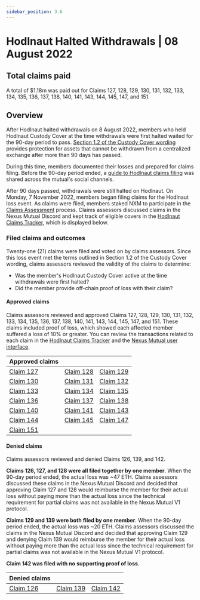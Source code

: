 ```yaml
---
sidebar_position: 3.6
---
```


# Hodlnaut Halted Withdrawals | 08 August 2022

## Total claims paid
A total of $1.18m was paid out for Claims 127, 128, 129, 130, 131, 132, 133, 134, 135, 136, 137, 138, 140, 141, 143, 144, 145, 147, and 151.

## Overview
After Hodlnaut halted withdrawals on 8 August 2022, members who held Hodlnaut Custody Cover at the time withdrawals were first halted waited for the 90-day period to pass. [Section 1.2 of the Custody Cover wording](https://nexusmutual.io/pages/CustodyCoverWordingv1.0.pdf) provides protection for assets that cannot be withdrawn from a centralized exchange after more than 90 days has passed. 

During this time, members documented their losses and prepared for claims filing. Before the 90-day period ended, a [guide to Hodlnaut claims filing](https://medium.com/nexus-mutual/how-hodlnaut-custody-cover-holders-can-prepare-for-claims-filing-17b8e169fc97) was shared across the mutual's social channels.

After 90 days passed, withdrawals were still halted on Hodlnaut. On Monday, 7 November 2022, members began filing claims for the Hodlnaut loss event. As claims were filed, members staked NXM to participate in the [Claims Assessment](/protocol/claims-assessment) process. Claims assessors discussed claims in the Nexus Mutual Discord and kept track of eligible covers in the [Hodlnaut Claims Tracker](https://docs.google.com/spreadsheets/d/1Yy7wasUHlAW8TSiu6GoqoN3ZEFdvWMYXDO-5x93BVKQ/edit?usp=sharing), which is displayed below.

### Filed claims and outcomes
Twenty-one (21) claims were filed and voted on by claims assessors. Since this loss event met the terms outlined in Section 1.2 of the Custody Cover wording, claims assessors reviewed the validity of the claims to determine:
* Was the member's Hodlnaut Custody Cover active at the time withdrawals were first halted?
* Did the member provide off-chain proof of loss with their claim?

#### Approved claims
Claims assessors reviewed and approved Claims 127, 128, 129, 130, 131, 132, 133, 134, 135, 136, 137, 138, 140, 141, 143, 144, 145, 147, and 151. These claims included proof of loss, which showed each affected member suffered a loss of 10% or greater. You can review the transactions related to each claim in the [Hodlnaut Claims Tracker](https://docs.google.com/spreadsheets/d/1Yy7wasUHlAW8TSiu6GoqoN3ZEFdvWMYXDO-5x93BVKQ/edit?usp=sharing) and the [Nexus Mutual user interface](https://app.nexusmutual.io/claim-assessment).

| Approved claims                                                                 |                                                                                 |                                                                                 |
|---------------------------------------------------------------------------------|---------------------------------------------------------------------------------|---------------------------------------------------------------------------------|
| [Claim 127](https://app.nexusmutual.io/claim-assessment/view-claim?claimId=127) | [Claim 128](https://app.nexusmutual.io/claim-assessment/view-claim?claimId=128) | [Claim 129](https://app.nexusmutual.io/claim-assessment/view-claim?claimId=129) |
| [Claim 130](https://app.nexusmutual.io/claim-assessment/view-claim?claimId=130) | [Claim 131](https://app.nexusmutual.io/claim-assessment/view-claim?claimId=131) | [Claim 132](https://app.nexusmutual.io/claim-assessment/view-claim?claimId=132) |
| [Claim 133](https://app.nexusmutual.io/claim-assessment/view-claim?claimId=133) | [Claim 134](https://app.nexusmutual.io/claim-assessment/view-claim?claimId=134) | [Claim 135](https://app.nexusmutual.io/claim-assessment/view-claim?claimId=135) |
| [Claim 136](https://app.nexusmutual.io/claim-assessment/view-claim?claimId=136) | [Claim 137](https://app.nexusmutual.io/claim-assessment/view-claim?claimId=137) | [Claim 138](https://app.nexusmutual.io/claim-assessment/view-claim?claimId=138) |
| [Claim 140](https://app.nexusmutual.io/claim-assessment/view-claim?claimId=140) | [Claim 141](https://app.nexusmutual.io/claim-assessment/view-claim?claimId=141) | [Claim 143](https://app.nexusmutual.io/claim-assessment/view-claim?claimId=143) |
| [Claim 144](https://app.nexusmutual.io/claim-assessment/view-claim?claimId=144) | [Claim 145](https://app.nexusmutual.io/claim-assessment/view-claim?claimId=145) | [Claim 147](https://app.nexusmutual.io/claim-assessment/view-claim?claimId=147) |
| [Claim 151](https://app.nexusmutual.io/claim-assessment/view-claim?claimId=151) |                                                                                 |                                                                                 |

#### Denied claims
Claims assessors reviewed and denied Claims 126, 139, and 142.

**Claims 126, 127, and 128 were all filed together by one member**. When the 90-day period ended, the actual loss was ~47 ETH. Claims assessors discussed these claims in the Nexus Mutual Discord and decided that approving Claim 127 and 128 would reimburse the member for their actual loss without paying more than the actual loss since the technical requirement for partial claims was not available in the Nexus Mutual V1 protocol.

**Claims 129 and 139 were both filed by one member**. When the 90-day period ended, the actual loss was ~20 ETH. Claims assessors discussed the claims in the Nexus Mutual Discord and decided that approving Claim 129 and denying Claim 139 would reimburse the member for their actual loss without paying more than the actual loss since the technical requirement for partial claims was not available in the Nexus Mutual V1 protocol.

**Claim 142 was filed with no supporting proof of loss**.

| Denied claims                                                                   |                                                                                 |                                                                                 |
|---------------------------------------------------------------------------------|---------------------------------------------------------------------------------|---------------------------------------------------------------------------------|
| [Claim 126](https://app.nexusmutual.io/claim-assessment/view-claim?claimId=126) | [Claim 139](https://app.nexusmutual.io/claim-assessment/view-claim?claimId=139) | [Claim 142](https://app.nexusmutual.io/claim-assessment/view-claim?claimId=142) |
